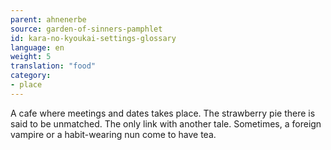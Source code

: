 ```yaml
---
parent: ahnenerbe
source: garden-of-sinners-pamphlet
id: kara-no-kyoukai-settings-glossary
language: en
weight: 5
translation: "food"
category:
- place
---
```


A cafe where meetings and dates takes place. The strawberry pie there is said to be unmatched.
The only link with another tale.
Sometimes, a foreign vampire or a habit-wearing nun come to have tea.

